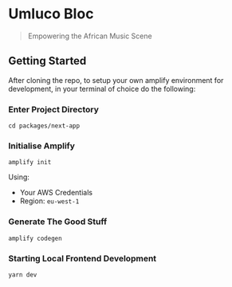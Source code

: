 # Umluco Bloc

> Empowering the African Music Scene

## Getting Started

After cloning the repo, to setup your own amplify environment for development, in your terminal of choice do the following:

### Enter Project Directory

```
cd packages/next-app
```

### Initialise Amplify

```
amplify init
```

Using:

- Your AWS Credentials
- Region: `eu-west-1`

### Generate The Good Stuff

```
amplify codegen
```

### Starting Local Frontend Development

```
yarn dev
```
